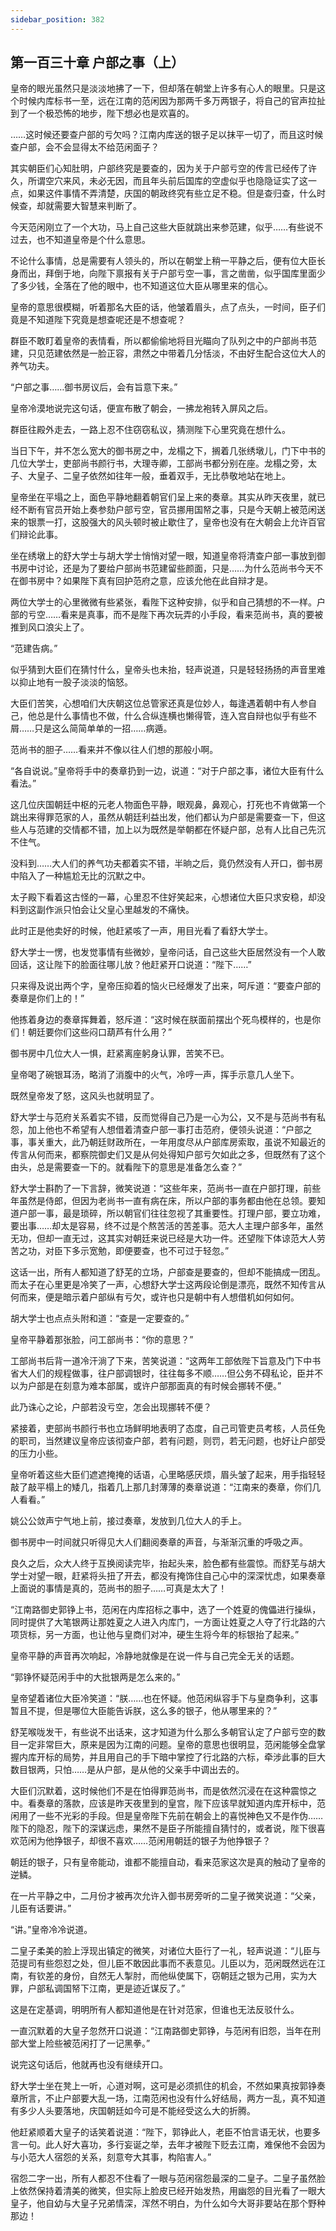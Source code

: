 ```yaml
---
sidebar_position: 382
---
```


## 第一百三十章 **户部之事（上）**

皇帝的眼光虽然只是淡淡地拂了一下，但却落在朝堂上许多有心人的眼里。只是这个时候内库标书一至，远在江南的范闲因为那两千多万两银子，将自己的官声拉扯到了一个极恐怖的地步，陛下想必也是欢喜的。

……这时候还要查户部的亏欠吗？江南内库送的银子足以抹平一切了，而且这时候查户部，会不会显得太不给范闲面子？

其实朝臣们心知肚明，户部终究是要查的，因为关于户部亏空的传言已经传了许久，所谓空穴来风，未必无因，而且年头前后国库的空虚似乎也隐隐证实了这一点，如果这件事情不弄清楚，庆国的朝政终究有些立足不稳。但是查归查，什么时候查，却就需要大智慧来判断了。

今天范闲刚立了一个大功，马上自己这些大臣就跳出来参范建，似乎……有些说不过去，也不知道皇帝是个什么意思。

不论什么事情，总是需要有人领头的，所以在朝堂上稍一平静之后，便有位大臣长身而出，拜倒于地，向陛下禀报有关于户部亏空一事，言之凿凿，似乎国库里面少了多少钱，全落在了他的眼中，也不知道这位大臣从哪里来的信心。

皇帝的意思很模糊，听着那名大臣的话，他皱着眉头，点了点头，一时间，臣子们竟是不知道陛下究竟是想查呢还是不想查呢？

群臣不敢盯着皇帝的表情看，所以都偷偷地将目光瞄向了队列之中的户部尚书范建，只见范建依然是一脸正容，肃然之中带着几分恬淡，不由好生配合这位大人的养气功夫。

“户部之事……御书房议后，会有旨意下来。”

皇帝冷漠地说完这句话，便宣布散了朝会，一拂龙袍转入屏风之后。

群臣往殿外走去，一路上忍不住窃窃私议，猜测陛下心里究竟在想什么。

当日下午，并不怎么宽大的御书房之中，龙榻之下，搁着几张绣墩儿，门下中书的几位大学士，吏部尚书颜行书，大理寺卿，工部尚书都分别在座。龙榻之旁，太子、大皇子、二皇子依然如往年一般，垂着双手，无比恭敬地站在地上。

皇帝坐在平塌之上，面色平静地翻着朝官们呈上来的奏章。其实从昨天夜里，就已经不断有官员开始上奏参劾户部亏空，官员挪用国帑之事，只是今天朝上被范闲送来的银票一打，这股强大的风头顿时被止歇住了，皇帝也没有在大朝会上允许百官们辩论此事。

坐在绣墩上的舒大学士与胡大学士悄悄对望一眼，知道皇帝将清查户部一事放到御书房中讨论，还是为了要给户部尚书范建留些颜面，只是……为什么范尚书今天不在御书房中？如果陛下真有回护范府之意，应该允他在此自辩才是。

两位大学士的心里微微有些紧张，看陛下这种安排，似乎和自己猜想的不一样。户部的亏空……看来是真事，而不是陛下再次玩弄的小手段，看来范尚书，真的要被推到风口浪尖上了。

“范建告病。”

似乎猜到大臣们在猜忖什么，皇帝头也未抬，轻声说道，只是轻轻扬扬的声音里难以抑止地有一股子淡淡的恼怒。

大臣们苦笑，心想咱们大庆朝这位总管家还真是位妙人，每逢遇着朝中有人参自己，他总是什么事情也不做，什么合纵连横也懒得管，连入宫自辩也似乎有些不屑……只是这么简简单单的一招……病遁。

范尚书的胆子……看来并不像以往人们想的那般小啊。

“各自说说。”皇帝将手中的奏章扔到一边，说道：“对于户部之事，诸位大臣有什么看法。”

这几位庆国朝廷中枢的元老人物面色平静，眼观鼻，鼻观心，打死也不肯做第一个跳出来得罪范家的人，虽然从朝廷利益出发，他们都认为户部是需要查一下，但这些人与范建的交情都不错，加上以为既然是举朝都在怀疑户部，总有人比自己先沉不住气。

没料到……大人们的养气功夫都着实不错，半晌之后，竟仍然没有人开口，御书房中陷入了一种尴尬无比的沉默之中。

太子殿下看着这古怪的一幕，心里忍不住好笑起来，心想诸位大臣只求安稳，却没料到这副作派只怕会让父皇心里越发的不痛快。

此时正是他卖好的时候，他赶紧咳了一声，用目光看了看舒大学士。

舒大学士一愣，也发觉事情有些微妙，皇帝问话，自己这些大臣居然没有一个人敢回话，这让陛下的脸面往哪儿放？他赶紧开口说道：“陛下……”

只来得及说出两个字，皇帝压抑着的恼火已经爆发了出来，呵斥道：“要查户部的奏章是你们上的！”

他拣着身边的奏章挥舞着，怒斥道：“这时候在朕面前摆出个死鸟模样的，也是你们！朝廷要你们这些闷口葫芦有什么用？”

御书房中几位大人一惧，赶紧离座躬身认罪，苦笑不已。

皇帝喝了碗银耳汤，略消了消腹中的火气，冷哼一声，挥手示意几人坐下。

既然皇帝发了怒，这风头也就明显了。

舒大学士与范府关系着实不错，反而觉得自己乃是一心为公，又不是与范尚书有私怨，加上他也不希望有人想借着清查户部一事打击范府，便领头说道：“户部之事，事关重大，此乃朝廷财政所在，一年用度尽从户部库房索取，虽说不知最近的传言从何而来，都察院御史们又是从何处得知户部亏欠如此之多，但既然有了这个由头，总是需要查一下的。就看陛下的意思是准备怎么查？”

舒大学士斟酌了一下言辞，微笑说道：“这些年来，范尚书一直在户部打理，前些年虽然是侍郎，但因为老尚书一直有病在床，所以户部的事务都由他在总领。要知道户部一事，最是琐碎，所以朝官们往往忽视了其重要性。打理户部，要立功难，要出事……却太是容易，终不过是个熬苦活的苦差事。范大人主理户部多年，虽然无功，但却一直无过，这其实对朝廷来说已经是大功一件。还望陛下体谅范大人劳苦之功，对臣下多示宽勉，即便要查，也不可过于轻忽。”

这话一出，所有人都知道了舒芜的立场，户部查是要查的，但却不能搞成一团乱。而太子在心里更是冷笑了一声，心想舒大学士这两段论倒是漂亮，既然不知传言从何而来，便是暗示着户部纵有亏欠，或许也只是朝中有人想借机如何如何。

胡大学士也点点头附和道：“查是一定要查的。”

皇帝平静着那张脸，问工部尚书：“你的意思？”

工部尚书后背一道冷汗淌了下来，苦笑说道：“这两年工部依陛下旨意及门下中书省大人们的规程做事，往户部调银时，往往每多不顺……但公务不碍私论，臣并不以为户部是在刻意为难本部属，或许户部那面真的有时候会挪转不便。”

此乃诛心之论，户部若没亏空，怎会出现挪转不便？

紧接着，吏部尚书颜行书也立场鲜明地表明了态度，自己司管吏员考核，人员任免的职司，当然建议皇帝应该彻查户部，若有问题，则罚，若无问题，也好让户部受的压力小些。

皇帝听着这些大臣们遮遮掩掩的话语，心里略感厌烦，眉头皱了起来，用手指轻轻敲了敲平榻上的矮几，指着几上那几封薄薄的奏章说道：“江南来的奏章，你们几人看看。”

姚公公敛声宁气地上前，接过奏章，发放到几位大人的手上。

御书房中一时间就只听得见大人们翻阅奏章的声音，与渐渐沉重的呼吸之声。

良久之后，众大人终于互换阅读完毕，抬起头来，脸色都有些震惊。而舒芜与胡大学士对望一眼，赶紧将头扭了开去，都没有掩饰住自己心中的深深忧虑，如果奏章上面说的事情是真的，范尚书的胆子……可真是太大了！

“江南路御史郭铮上书，范闲在内库招标之事中，选了一个姓夏的傀儡进行操纵，同时提供了大笔银两让那姓夏之人进入内库门，一方面让姓夏之人夺了行北路的六项货标，另一方面，也让他与皇商们对冲，硬生生将今年的标银抬了起来。”

皇帝平静的声音再次响起，冷静地就像是在说一件与自己完全无关的话题。

“郭铮怀疑范闲手中的大批银两是怎么来的。”

皇帝望着诸位大臣冷笑道：“朕……也在怀疑。他范闲纵容手下与皇商争利，这事暂且不提，但是哪位大臣能告诉朕，这么多的银子，他从哪里来的？”

舒芜喉咙发干，有些说不出话来，这才知道为什么那么多朝官认定了户部亏空的数目一定非常巨大，原来是因为江南的问题。皇帝的意思也很明显，范闲能够全盘掌握内库开标的局势，并且用自己的手下暗中掌控了行北路的六标，牵涉此事的巨大数目银两，只怕……是从户部，是从他的父亲手中调出去的。

大臣们沉默着，这时候他们不是在怕得罪范尚书，而是依然沉浸在在这种震惊之中。看奏章的落款，应该是昨天夜里到的皇宫，陛下应该早就知道内库开标中，范闲用了一些不光彩的手段。但是皇帝陛下先前在朝会上的喜悦神色又不是作伪……陛下的隐忍，陛下的深谋远虑，果然不是臣子所能擅自猜忖的，或者说，陛下很喜欢范闲为他挣银子，却很不喜欢……范闲用朝廷的银子为他挣银子？

朝廷的银子，只有皇帝能动，谁都不能擅自动，看来范家这次是真的触动了皇帝的逆鳞。

在一片平静之中，二月份才被再次允许入御书房旁听的二皇子微笑说道：“父亲，儿臣有话要讲。”

“讲。”皇帝冷冷说道。

二皇子柔美的脸上浮现出镇定的微笑，对诸位大臣行了一礼，轻声说道：“儿臣与范提司有些怨怼之处，但儿臣不敢因此事而不表意见。儿臣以为，范闲既然远在江南，有钦差的身份，自然无人掣肘，而他纵使属下，窃朝廷之银为己用，实为大罪，户部私调国帑下江南，更是迹近谋反了。”

这是在定基调，明明所有人都知道他是在针对范家，但谁也无法反驳什么。

一直沉默着的大皇子忽然开口说道：“江南路御史郭铮，与范闲有旧怨，当年在刑部大堂上险些被范闲打了一记黑拳。”

说完这句话后，他就再也没有继续开口。

舒大学士坐在凳上一听，心道对啊，这可是必须抓住的机会，不然如果真按郭铮奏章所言，不止户部要大乱一场，江南范闲也没有什么好结局，两方一乱，真不知道有多少人头要落地，庆国朝廷如今可是不能经受这么大的折腾。

他赶紧顺着大皇子的话笑着说道：“陛下，郭铮此人，老臣不怕言语无状，也要多言一句。此人好大喜功，多行妄诞之举，去年才被陛下贬去江南，难保他不会因为与小范大人宿怨的关系，刻意夸大其事，构陷害人。”

宿怨二字一出，所有人都忍不住看了一眼与范闲宿怨最深的二皇子。二皇子虽然脸上依然保持着清美的微笑，但实际上脸皮已经开始发热，用幽怨的目光看了一眼大皇子，他自幼与大皇子兄弟情深，浑然不明白，为什么如今大哥非要站在那个野种那边！

